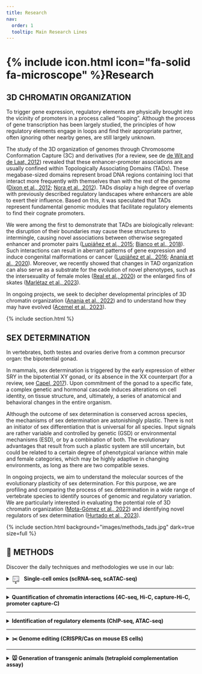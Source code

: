 ```yaml
---
title: Research
nav:
  order: 1
  tooltip: Main Research Lines
---
```


# {% include icon.html icon="fa-solid fa-microscope" %}Research

##  3D CHROMATIN ORGANIZATION

To trigger gene expression, regulatory elements are physically brought into the vicinity of promoters in a process called “looping”. Although the process of gene transcription has been largely studied, the principles of how regulatory elements engage in loops and find their appropriate partner, often ignoring other nearby genes, are still largely unknown.

The study of the 3D organization of genomes through Chromosome Conformation Capture (3C) and derivatives (for a review, see de [de Wit and de Laat, 2012](https://www.ncbi.nlm.nih.gov/pubmed/22215806)) revealed that these enhancer-promoter associations are usually confined within Topologically Associating Domains (TADs). These megabase-sized domains represent broad DNA regions containing loci that interact more frequently with themselves than with the rest of the genome ([Dixon et al., 2012](https://www.ncbi.nlm.nih.gov/pubmed/22495300); [Nora et al., 2012](https://www.ncbi.nlm.nih.gov/pubmed/22495304)). TADs display a high degree of overlap with previously described regulatory landscapes where enhancers are able to exert their influence. Based on this, it was speculated that TADs represent fundamental genomic modules that facilitate regulatory elements to find their cognate promoters. 

We were among the first to demonstrate that TADs are biologically relevant: the disruption of their boundaries may cause these structures to intermingle, causing novel associations between otherwise segregated enhancer and promoter pairs ([Lupiáñez et al., 2015](https://www.ncbi.nlm.nih.gov/pubmed/25959774); [Bianco et al., 2018](https://pubmed.ncbi.nlm.nih.gov/29662163/)). Such interactions can result in aberrant patterns of gene expression and induce congenital malformations or cancer ([Lupiáñez et al., 2016](https://www.ncbi.nlm.nih.gov/pubmed/26862051); [Anania et al., 2020](https://pubmed.ncbi.nlm.nih.gov/29692413/)). Moreover, we recently showed that changes in TAD organization can also serve as a substrate for the evolution of novel phenotypes, such as the intersexuality of female moles ([Real et al., 2020](https://pubmed.ncbi.nlm.nih.gov/33033216/)) or the enlarged fins of skates ([Marlétaz et al., 2023](https://pubmed.ncbi.nlm.nih.gov/37046085/)).

In ongoing projects, we seek to decipher developmental principles of 3D chromatin organization ([Anania et al., 2022](https://pubmed.ncbi.nlm.nih.gov/35817979/)) and to understand how they may have evolved ([Acemel et al., 2023](https://pubmed.ncbi.nlm.nih.gov/36603519/)).

{% include section.html %}

## SEX DETERMINATION

In vertebrates, both testes and ovaries derive from a common precursor organ: the bipotential gonad.

In mammals, sex determination is triggered by the early expression of either SRY in the bipotential XY gonad, or its absence in the XX counterpart (for a review, see [Capel, 2017](https://www.ncbi.nlm.nih.gov/pubmed/28804140)). Upon commitment of the gonad to a specific fate, a complex genetic and hormonal cascade induces alterations on cell identity, on tissue structure, and, ultimately, a series of anatomical and behavioral changes in the entire organism.

Although the outcome of sex determination is conserved across species, the mechanisms of sex determination are astonishingly plastic. There is not an initiator of sex differentiation that is universal for all species. Input signals are rather variable and controlled by genetic (GSD) or environmental mechanisms (ESD), or by a combination of both. The evolutionary advantages that result from such a plastic system are still uncertain, but could be related to a certain degree of phenotypical variance within male and female categories, which may be highly adaptive in changing environments, as long as there are two compatible sexes.

In ongoing projects, we aim to understand the molecular sources of the evolutionary plasticity of sex determination. For this purpose, we are profiling and comparing the process of sex determination in a wide range of vertebrate species to identify sources of genomic and regulatory variation. We are particularly interested in evaluating the potential role of 3D chromatin organization ([Mota-Gómez et al., 2022](https://www.biorxiv.org/content/10.1101/2022.11.18.516861v1)) and identifying novel regulators of sex determination ([Hurtado et al., 2023](https://www.nature.com/articles/s41467-024-47658-x)).

{%
  include section.html
  background="images/methods_tads.jpg"
  dark=true
  size=full
%}

## 🧪 METHODS
Discover the daily techniques and methodologies we use in our lab:

<details>
  <summary>
    <img src="../images/umap.jpg" style="width: 20px; height: 20px; vertical-align: middle; margin-right: 8px; border-radius: 3px; position: relative; top: 2px;" />
    <strong>Single-cell omics (scRNA-seq, scATAC-seq)</strong>
  </summary>
  <p>We apply single-cell RNA-seq and ATAC-seq to dissect gene expression and chromatin accessibility at the single-cell level, enabling the reconstruction of cell-type-specific regulatory landscapes.</p>

</details>


---

<details>
  <summary><strong>Quantification of chromatin interactions (4C-seq, Hi-C, capture-Hi-C, promoter capture-C)</strong></summary>
  <p>The development of Chromosome Conformation Capture (3C) made possible the study of the 3D architecture of the genome by quantifying chromatin looping via a proximity ligation assay. This has greatly expanded our knowledge about gene regulation unfolding basic principles of genomic organization such as the existence of Topologically Associating Domains (TADs).  
  In our lab, we use specific derivatives of the original technique to identify all interacting partners of a specific locus across the genome (4C-seq) or to study every possible contact happening in the nucleus (Hi-C). In addition, we couple C-technologies oligo-based capture technology to investigate multiple loci in the same experiment (Promoter Capture-C) or to create high-resolution interaction maps of large genomic regions (Capture Hi-C).</p>

</details>

---

<details>
  <summary><strong>Identification of regulatory elements (ChIP-seq, ATAC-seq)</strong></summary>
  <p>We use a combinatorial approach to identify regulatory elements. In a first instance, we generate ChIP-seq datasets in a specific tissue for the histone marks H3k4me1 (marking enhancers), H3K4me3 (promoters), H3K27Ac (active) and H3K27me3 (repressed). We complement this with ATAC-seq datasets to identify open chromatin regions as well as mammalian conservation. Altogether, we use this information to segment the genome into functional categories for the studied tissue using EpiCSeg (<a href="https://genomebiology.biomedcentral.com/articles/10.1186/s13059-015-0708-z" target="_blank">Mammana et al., 2015</a>). Regulatory elements (more specifically enhancers) are then evaluated for their reporter activity in vivo or functionally tested via genome editing.</p>
  <p style="text-align: center;">
    <img src="../images/reg_elements1.jpg" style="width: 520px; height: auto; border-radius: 10px; margin-top: 10px;" />
  </p>
</details>

---

<details>
  <summary><strong>✂️ Genome editing (CRISPR/Cas on mouse ES cells)</strong></summary>
  <p>The recent adaptation of the bacterial immune system CRISPR/Cas9 for genome engineering has revolutionized the field of genetics by allowing a fast, cheap and precise tool to manipulate genomes. Recently we reported our own adaptation of this system to generate mice carrying structural variations, like deletions, duplications or inversions, ranging from hundreds bp to a few megabases (Kraft et al., 2015). In our system, mouse embryonic stem cells (mESC) are transfected with plasmids coexpressing the endonuclease Cas9 and specific guides RNAs flanking the region where the rearrangement has to be induced. We have successfully applied this method in several loci to create mouse models for human disease (<a href="https://pubmed.ncbi.nlm.nih.gov/25959774/" target="_blank">Lupiáñez et al., 2015</a>); <a href="https://pubmed.ncbi.nlm.nih.gov/26755636/" target="_blank">Spielmann et al., 2016</a>. In summary our CRISPR/Cas9 system provides a valuable, fast and reliable tool to systematically manipulate selected loci.</p>
  <p style="text-align: center;">
    <img src="../images/engineering.jpg" style="width: 400px; height: auto; border-radius: 10px; margin-top: 10px;" />  </p>
</details>

---

<details>
  <summary><strong>🐭 Generation of transgenic animals (tetraploid complementation assay)</strong></summary>
  <p>We use our CRISPR-edited mouse ES cells to generate mutant mice via tetraploid complementation assay. This technology, in contrast to other methods (see picture), allows the generation of embryonic litters with isogenic genotypes and ensures a nearly 100% contribution of our mutant cells in the resulting embryo. This allows the direct phenotypical analysis of the resulting F0 animals, thus avoiding breeding steps, generation of stable lines and drastically reducing the number of animals required.</p>
  <p style="text-align: center;">
    <img src="../images/escells.jpg" style="width: 400px; height: auto; border-radius: 10px; margin-top: 10px;" />
  </p>
</details>
